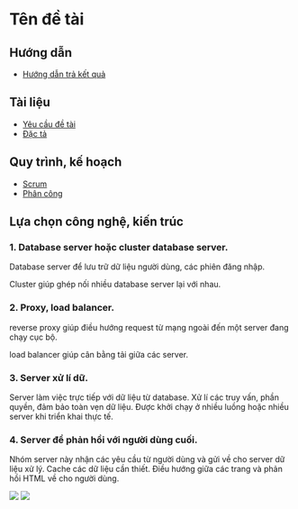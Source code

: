 # Tên đề tài

## Hướng dẫn

- [Hướng dẫn trả kết quả](/submit)

## Tài liệu

- [Yêu cầu đề tài](/requirement)
- [Đặc tả](/diagram)

## Quy trình, kế hoạch

- [Scrum](/scrum)
- [Phân công](/contributor)


## Lựa chọn công nghệ, kiến trúc

### 1. Database server hoặc cluster database server.

Database server để lưu trữ dữ liệu người dùng, các phiên đăng nhập.

Cluster giúp ghép nối nhiều database server lại với nhau.

### 2. Proxy, load balancer.

reverse proxy giúp điều hướng request từ mạng ngoài đến một server đang chạy cục bộ.

load balancer giúp cân bằng tải giữa các server.

### 3. Server xử lí dữ.

Server làm việc trực tiếp với dữ liệu từ database. Xử lí các truy vấn,
phần quyền, đảm bảo toàn vẹn dữ liệu. Được khởi chạy ở nhiều luồng
hoặc nhiều server khi triển khai thực tế.

### 4. Server để phản hồi với người dùng cuối.

Nhóm server này nhận các yêu cầu từ người dùng và gửi về cho server dữ liệu xử lý.
Cache các dữ liệu cần thiết. Điều hướng giữa các trang và phản hồi HTML về cho người dùng.

![](https://v5.keystonejs.com/MutationLifecycleMasterDiagram-80d08af56ae981ef3fa02c9431e0345a.svg)
![](https://wp.apollographql.com/wp-content/uploads/2021/08/The-Graph-4.png)
